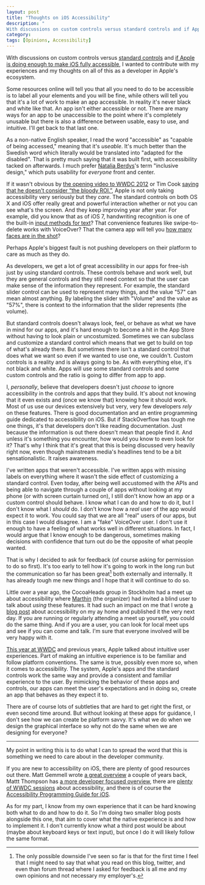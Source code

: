 ```yaml
---
layout: post
title: "Thoughts on iOS Accessibility"
description: "
With discussions on custom controls versus standard controls and if Apple is doing enough to make iOS fully accessible, I wanted to contribute with my experiences and my thoughts on all of this as a developer in Apple's ecosystem. "
category: 
tags: [Opinions, Accessibility] 
---
```


With discussions on custom controls versus [standard controls][standard] and [if Apple is doing enough to make iOS fully accessible][review], I wanted to contribute with my experiences and my thoughts on all of this as a developer in Apple's ecosystem. 

Some resources online will tell you that all you need to do to be accessible is to label all your elements and you will be fine, while others will tell you that it's a lot of work to make an app accessible. In reality it's never black and white like that. An app isn't either accessible or not. There are many ways for an app to be unaccessible to the point where it's completely unusable but there is also a difference between usable, easy to use, and intuitive. I'll get back to that last one.

As a non-native English speaker, I read the word "accessible" as "capable of being accessed," meaning that it's _useable_. It's much better than the Swedish word which literally would be translated into "adapted for the disabled". That is pretty much saying that it was built first, with accessibility tacked on afterwards. I much prefer [Natalia Berdys][@batalia]'s term "inclusive design," which puts usability for _everyone_ front and center. 

If it wasn't obvious by [the opening video to WWDC 2012][wwdc12] or Tim Cook [saying that he doesn't consider “the bloody ROI.”][ROI],  Apple is not only taking accessibility very seriously but they _care_. The standard controls on both OS X and iOS offer really great and powerful interaction whether or not you can see what's the screen. And they keep improving year after year. For example, did you know that as of iOS 7, handwriting recognition is one of the built-in [input methods for text][text input]? That convenience features like swipe-to-delete works with VoiceOver? That the camera app will tell you [how many faces are in the shot][camera]?

Perhaps Apple's biggest fault is not pushing developers on their platform to care as much as they do. 

As developers, we get a lot of great accessibility in our apps for free-ish just by using standard controls. These controls behave and work well, but they are general controls and they still need context so that the user can make sense of the information they represent. For example, the standard slider control can be used to represent many things, and the value "57" can mean almost anything. By labeling the slider with "Volume" and the value as "57%", there is context to the information that the slider represents (the volume). 

But standard controls doesn't always look, feel, or behave as what we have in mind for our apps, and it's hard enough to become a hit in the App Store without having to look plain or uncostumized. Sometimes we can subclass and customize a standard control which means that we get to build on top of what's already there. But sometimes there isn't a standard control that does what we want so even if we wanted to use one, we couldn't. Custom controls is a reality and is always going to be. As with everything else, it's not black and white. Apps will use some standard controls and some custom controls and the ratio is going to differ from app to app.

I, _personally_, believe that developers doesn't just _choose_ to ignore accessibility in the controls and apps that they build. It's about not knowing that it even exists and (once we know that) knowing how it should work. Most of us use our devices extensively but very, very few developers _rely_ on these features. There is good documentation and an entire programming guide dedicated to accessibility on iOS. But if StackOverflow has tough me one things, it's that developers don't like reading documentation. Just because the information is out there doesn't mean that people find it. And unless it's something you encounter, how would you know to even look for it? That's why I think that it's great that this is being discussed very heavily right now, even though mainstream media's headlines tend to be a bit sensationalistic. It raises awareness. 

I've written apps that weren't accessible. I've written apps with missing labels on everything where it wasn't the side effect of customizing a standard control. Even today, after being well accustomed with the APIs and being able to navigate through a couple of apps without looking at my phone (or with screen curtain turned on), I still don't know how an app or a custom control should behave. I know what I can do and how to do it, but I don't know what I _should_ do. I don't know how a _real_ user of the app would expect it to work. You could say that we are all "real" users of our apps, but in this case I would disagree. I am a "fake" VoiceOver user. I don't use it enough to have a feeling of what works well in different situations. In fact, I would argue that I know enough to be dangerous, sometimes making decisions with confidence that turn out do be the opposite of what people wanted.

That is why I decided to ask for feedback (of course asking for permission to do so first). It's too early to tell how it's going to work in the long run but the communication so far has been great[^me] both externally and internally. It has already tough me new things and I hope that it will continue to do so. 

[^me]: The only possible downside I've seen so far is that for the first time I feel that I might need to say that what you read on this blog, twitter, and even than forum thread where I asked for feedback is all me and my own opinions and not necessary my employer's.

Little over a year ago, the CocoaHeads group in Stockholm had a meet up about accessibility where [Marthin][@marthinfreij] (the organizer) had invited a blind user to talk about _using_ these features. It had such an impact on me that I wrote [a blog post][drawRect] about accessibility on my ay home and published it the very next day. If you are running or regularly attending a meet up yourself, you could do the same thing. And if you are a user, you can look for local meet ups and see if you can come and talk. I'm sure that everyone involved will be very happy with it. 

[This year at WWDC][intuitive] and previous years, Apple talked about intuitive user experiences. Part of making an intuitive experience is to be familiar and follow platform conventions. The same is true, possibly even more so, when it comes to accessibility. The system, Apple's apps and the standard controls work the same way and provide a consistent and familiar experience to the user. By mimicking the behavior of these apps and controls, our apps can meet the user's expectations and in doing so, create an app that behaves as they expect it to. 

There are of course lots of subtleties that are hard to get right the first, or even second time around. But without looking at these apps for guidance, I don't see how we can create be platform savvy. It's what we do when we design the graphical interface so why not do the same when we are designing for everyone? 

---

My point in writing this is to do what I can to spread the word that this is something we need to care about in the developer community. 

If you are new to accessibility on iOS, there are plenty of good resources out there. Matt Gemmell wrote [a great overview][gemmell] a couple of years back, Mattt Thompson has [a more developer focused overview][nshipster], there are [plenty of WWDC sessions][videos] about accessibility, and there is of course the [Accessibility Programming Guide for iOS][programmingGuide].

As for my part, I know from my own experience that it can be hard knowing both what to do and how to do it. So I'm doing two smaller blog posts alongside this one, that aim to cover what the native experience is and how to implement it. I don't currently know what a third post would be about (maybe about keyboard keys or text input), but once I do it will likely follow the same format.
 


[standard]: http://inessential.com/2014/07/10/standard_controls
[review]: http://www.marco.org/2014/07/10/app-review-should-test-accessibility
[@batalia]: https://twitter.com/batalia
[text input]: https://www.apple.com/au/accessibility/ios/voiceover/
[ROI]: http://www.theguardian.com/environment/2014/mar/03/tim-cook-climate-change-sceptics-ditch-apple-shares
[wwdc12]: https://www.youtube.com/watch?v=Cx0KocApWjQ
[camera]: https://www.apple.com/ios/accessibility-tips/
[@marthinfreij]: https://twitter.com/marthinfreij
[drawRect]: http://ronnqvi.st/making-drawrect-accessible/
[intuitive]: https://developer.apple.com/videos/wwdc/2014/

[gemmell]: http://mattgemmell.com/accessibility-for-iphone-and-ipad-apps/
[nshipster]: http://nshipster.com/uiaccessibility/
[programmingGuide]: https://developer.apple.com/library/ios/documentation/UserExperience/Conceptual/iPhoneAccessibility/Introduction/Introduction.html
[videos]: http://asciiwwdc.com/search?q=accessibility
